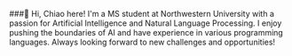 ###👋 Hi, Chiao here! 
I'm a MS student at Northwestern University with a passion for Artificial Intelligence and Natural Language Processing. I enjoy pushing the boundaries of AI and have experience in various programming languages. Always looking forward to new challenges and opportunities!
<!--
**ciaochiaociao/ciaochiaociao** is a ✨ _special_ ✨ repository because its `README.md` (this file) appears on your GitHub profile.

Here are some ideas to get you started:

- 🔭 I’m currently working on ...
- 🌱 I’m currently learning ...
- 👯 I’m looking to collaborate on ...
- 🤔 I’m looking for help with ...
- 💬 Ask me about ...
- 📫 How to reach me: ...
- 😄 Pronouns: ...
- ⚡ Fun fact: ...
-->
